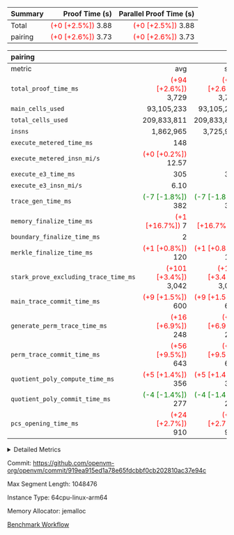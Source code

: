 | Summary | Proof Time (s) | Parallel Proof Time (s) |
|:---|---:|---:|
| Total | <span style='color: red'>(+0 [+2.5%])</span> 3.88 | <span style='color: red'>(+0 [+2.5%])</span> 3.88 |
| pairing | <span style='color: red'>(+0 [+2.6%])</span> 3.73 | <span style='color: red'>(+0 [+2.6%])</span> 3.73 |


| pairing |||||
|:---|---:|---:|---:|---:|
|metric|avg|sum|max|min|
| `total_proof_time_ms ` | <span style='color: red'>(+94 [+2.6%])</span> 3,729 | <span style='color: red'>(+94 [+2.6%])</span> 3,729 | <span style='color: red'>(+94 [+2.6%])</span> 3,729 | <span style='color: red'>(+94 [+2.6%])</span> 3,729 |
| `main_cells_used     ` |  93,105,233 |  93,105,233 |  93,105,233 |  93,105,233 |
| `total_cells_used    ` |  209,833,811 |  209,833,811 |  209,833,811 |  209,833,811 |
| `insns               ` |  1,862,965 |  3,725,930 |  1,862,965 |  1,862,965 |
| `execute_metered_time_ms` |  148 | -          | -          | -          |
| `execute_metered_insn_mi/s` | <span style='color: red'>(+0 [+0.2%])</span> 12.57 | -          | <span style='color: red'>(+0 [+0.2%])</span> 12.57 | <span style='color: red'>(+0 [+0.2%])</span> 12.57 |
| `execute_e3_time_ms  ` |  305 |  305 |  305 |  305 |
| `execute_e3_insn_mi/s` |  6.10 | -          |  6.10 |  6.10 |
| `trace_gen_time_ms   ` | <span style='color: green'>(-7 [-1.8%])</span> 382 | <span style='color: green'>(-7 [-1.8%])</span> 382 | <span style='color: green'>(-7 [-1.8%])</span> 382 | <span style='color: green'>(-7 [-1.8%])</span> 382 |
| `memory_finalize_time_ms` | <span style='color: red'>(+1 [+16.7%])</span> 7 | <span style='color: red'>(+1 [+16.7%])</span> 7 | <span style='color: red'>(+1 [+16.7%])</span> 7 | <span style='color: red'>(+1 [+16.7%])</span> 7 |
| `boundary_finalize_time_ms` |  2 |  2 |  2 |  2 |
| `merkle_finalize_time_ms` | <span style='color: red'>(+1 [+0.8%])</span> 120 | <span style='color: red'>(+1 [+0.8%])</span> 120 | <span style='color: red'>(+1 [+0.8%])</span> 120 | <span style='color: red'>(+1 [+0.8%])</span> 120 |
| `stark_prove_excluding_trace_time_ms` | <span style='color: red'>(+101 [+3.4%])</span> 3,042 | <span style='color: red'>(+101 [+3.4%])</span> 3,042 | <span style='color: red'>(+101 [+3.4%])</span> 3,042 | <span style='color: red'>(+101 [+3.4%])</span> 3,042 |
| `main_trace_commit_time_ms` | <span style='color: red'>(+9 [+1.5%])</span> 600 | <span style='color: red'>(+9 [+1.5%])</span> 600 | <span style='color: red'>(+9 [+1.5%])</span> 600 | <span style='color: red'>(+9 [+1.5%])</span> 600 |
| `generate_perm_trace_time_ms` | <span style='color: red'>(+16 [+6.9%])</span> 248 | <span style='color: red'>(+16 [+6.9%])</span> 248 | <span style='color: red'>(+16 [+6.9%])</span> 248 | <span style='color: red'>(+16 [+6.9%])</span> 248 |
| `perm_trace_commit_time_ms` | <span style='color: red'>(+56 [+9.5%])</span> 643 | <span style='color: red'>(+56 [+9.5%])</span> 643 | <span style='color: red'>(+56 [+9.5%])</span> 643 | <span style='color: red'>(+56 [+9.5%])</span> 643 |
| `quotient_poly_compute_time_ms` | <span style='color: red'>(+5 [+1.4%])</span> 356 | <span style='color: red'>(+5 [+1.4%])</span> 356 | <span style='color: red'>(+5 [+1.4%])</span> 356 | <span style='color: red'>(+5 [+1.4%])</span> 356 |
| `quotient_poly_commit_time_ms` | <span style='color: green'>(-4 [-1.4%])</span> 277 | <span style='color: green'>(-4 [-1.4%])</span> 277 | <span style='color: green'>(-4 [-1.4%])</span> 277 | <span style='color: green'>(-4 [-1.4%])</span> 277 |
| `pcs_opening_time_ms ` | <span style='color: red'>(+24 [+2.7%])</span> 910 | <span style='color: red'>(+24 [+2.7%])</span> 910 | <span style='color: red'>(+24 [+2.7%])</span> 910 | <span style='color: red'>(+24 [+2.7%])</span> 910 |



<details>
<summary>Detailed Metrics</summary>

|  | keygen_time_ms | commit_exe_time_ms | app proof_time_ms |
| --- | --- | --- |
|  | 1,047 | 10 | 5,319 | 

| group | prove_segment_time_ms | memory_to_vec_partition_time_ms | insns | fri.log_blowup | execute_metered_time_ms | execute_metered_insn_mi/s | compute_user_public_values_proof_time_ms |
| --- | --- | --- | --- | --- | --- | --- | --- |
| pairing | 5,098 | 24 | 1,862,965 | 1 | 148 | 12.57 | 58 | 

| group | air_name | quotient_deg | interactions | constraints |
| --- | --- | --- | --- | --- |
| pairing | AccessAdapterAir<16> | 2 | 5 | 12 | 
| pairing | AccessAdapterAir<2> | 2 | 5 | 12 | 
| pairing | AccessAdapterAir<32> | 2 | 5 | 12 | 
| pairing | AccessAdapterAir<4> | 2 | 5 | 12 | 
| pairing | AccessAdapterAir<8> | 2 | 5 | 12 | 
| pairing | BitwiseOperationLookupAir<8> | 2 | 2 | 4 | 
| pairing | KeccakVmAir | 2 | 321 | 4,513 | 
| pairing | MemoryMerkleAir<8> | 2 | 4 | 39 | 
| pairing | PersistentBoundaryAir<8> | 2 | 3 | 7 | 
| pairing | PhantomAir | 2 | 3 | 5 | 
| pairing | Poseidon2PeripheryAir<BabyBearParameters>, 1> | 2 | 1 | 286 | 
| pairing | ProgramAir | 1 | 1 | 4 | 
| pairing | RangeTupleCheckerAir<2> | 1 | 1 | 4 | 
| pairing | Rv32HintStoreAir | 2 | 18 | 28 | 
| pairing | VariableRangeCheckerAir | 1 | 1 | 4 | 
| pairing | VmAirWrapper<Rv32BaseAluAdapterAir, BaseAluCoreAir<4, 8> | 2 | 20 | 37 | 
| pairing | VmAirWrapper<Rv32BaseAluAdapterAir, LessThanCoreAir<4, 8> | 2 | 18 | 40 | 
| pairing | VmAirWrapper<Rv32BaseAluAdapterAir, ShiftCoreAir<4, 8> | 2 | 24 | 91 | 
| pairing | VmAirWrapper<Rv32BranchAdapterAir, BranchEqualCoreAir<4> | 2 | 11 | 20 | 
| pairing | VmAirWrapper<Rv32BranchAdapterAir, BranchLessThanCoreAir<4, 8> | 2 | 13 | 35 | 
| pairing | VmAirWrapper<Rv32CondRdWriteAdapterAir, Rv32JalLuiCoreAir> | 2 | 10 | 18 | 
| pairing | VmAirWrapper<Rv32IsEqualModAdapterAir<2, 1, 32, 32>, ModularIsEqualCoreAir<32, 4, 8> | 2 | 25 | 225 | 
| pairing | VmAirWrapper<Rv32JalrAdapterAir, Rv32JalrCoreAir> | 2 | 16 | 20 | 
| pairing | VmAirWrapper<Rv32LoadStoreAdapterAir, LoadSignExtendCoreAir<4, 8> | 2 | 18 | 33 | 
| pairing | VmAirWrapper<Rv32LoadStoreAdapterAir, LoadStoreCoreAir<4> | 2 | 17 | 40 | 
| pairing | VmAirWrapper<Rv32MultAdapterAir, DivRemCoreAir<4, 8> | 2 | 25 | 84 | 
| pairing | VmAirWrapper<Rv32MultAdapterAir, MulHCoreAir<4, 8> | 2 | 24 | 31 | 
| pairing | VmAirWrapper<Rv32MultAdapterAir, MultiplicationCoreAir<4, 8> | 2 | 19 | 19 | 
| pairing | VmAirWrapper<Rv32RdWriteAdapterAir, Rv32AuipcCoreAir> | 2 | 12 | 14 | 
| pairing | VmAirWrapper<Rv32VecHeapAdapterAir<1, 2, 2, 32, 32>, FieldExpressionCoreAir> | 2 | 415 | 480 | 
| pairing | VmAirWrapper<Rv32VecHeapAdapterAir<2, 1, 1, 32, 32>, FieldExpressionCoreAir> | 2 | 158 | 190 | 
| pairing | VmAirWrapper<Rv32VecHeapAdapterAir<2, 2, 2, 32, 32>, FieldExpressionCoreAir> | 2 | 428 | 457 | 
| pairing | VmConnectorAir | 2 | 5 | 11 | 

| group | air_name | segment | rows | prep_cols | perm_cols | main_cols | cells |
| --- | --- | --- | --- | --- | --- | --- | --- |
| pairing | AccessAdapterAir<16> | 0 | 262,144 |  | 16 | 25 | 10,747,904 | 
| pairing | AccessAdapterAir<32> | 0 | 131,072 |  | 16 | 41 | 7,471,104 | 
| pairing | AccessAdapterAir<8> | 0 | 524,288 |  | 16 | 17 | 17,301,504 | 
| pairing | BitwiseOperationLookupAir<8> | 0 | 65,536 | 3 | 8 | 2 | 655,360 | 
| pairing | MemoryMerkleAir<8> | 0 | 32,768 |  | 16 | 32 | 1,572,864 | 
| pairing | PersistentBoundaryAir<8> | 0 | 32,768 |  | 12 | 20 | 1,048,576 | 
| pairing | PhantomAir | 0 | 1 |  | 12 | 6 | 18 | 
| pairing | Poseidon2PeripheryAir<BabyBearParameters>, 1> | 0 | 32,768 |  | 8 | 300 | 10,092,544 | 
| pairing | ProgramAir | 0 | 32,768 |  | 8 | 10 | 589,824 | 
| pairing | RangeTupleCheckerAir<2> | 0 | 524,288 | 2 | 8 | 1 | 4,718,592 | 
| pairing | Rv32HintStoreAir | 0 | 256 |  | 44 | 32 | 19,456 | 
| pairing | VariableRangeCheckerAir | 0 | 262,144 | 2 | 8 | 1 | 2,359,296 | 
| pairing | VmAirWrapper<Rv32BaseAluAdapterAir, BaseAluCoreAir<4, 8> | 0 | 1,048,576 |  | 52 | 36 | 92,274,688 | 
| pairing | VmAirWrapper<Rv32BaseAluAdapterAir, LessThanCoreAir<4, 8> | 0 | 65,536 |  | 40 | 37 | 5,046,272 | 
| pairing | VmAirWrapper<Rv32BaseAluAdapterAir, ShiftCoreAir<4, 8> | 0 | 2,048 |  | 52 | 53 | 215,040 | 
| pairing | VmAirWrapper<Rv32BranchAdapterAir, BranchEqualCoreAir<4> | 0 | 262,144 |  | 28 | 26 | 14,155,776 | 
| pairing | VmAirWrapper<Rv32BranchAdapterAir, BranchLessThanCoreAir<4, 8> | 0 | 131,072 |  | 32 | 32 | 8,388,608 | 
| pairing | VmAirWrapper<Rv32CondRdWriteAdapterAir, Rv32JalLuiCoreAir> | 0 | 8,192 |  | 28 | 18 | 376,832 | 
| pairing | VmAirWrapper<Rv32IsEqualModAdapterAir<2, 1, 32, 32>, ModularIsEqualCoreAir<32, 4, 8> | 0 | 32 |  | 56 | 166 | 7,104 | 
| pairing | VmAirWrapper<Rv32JalrAdapterAir, Rv32JalrCoreAir> | 0 | 65,536 |  | 36 | 28 | 4,194,304 | 
| pairing | VmAirWrapper<Rv32LoadStoreAdapterAir, LoadStoreCoreAir<4> | 0 | 1,048,576 |  | 52 | 41 | 97,517,568 | 
| pairing | VmAirWrapper<Rv32MultAdapterAir, MulHCoreAir<4, 8> | 0 | 256 |  | 72 | 39 | 28,416 | 
| pairing | VmAirWrapper<Rv32MultAdapterAir, MultiplicationCoreAir<4, 8> | 0 | 512 |  | 52 | 31 | 42,496 | 
| pairing | VmAirWrapper<Rv32RdWriteAdapterAir, Rv32AuipcCoreAir> | 0 | 32,768 |  | 28 | 20 | 1,572,864 | 
| pairing | VmAirWrapper<Rv32VecHeapAdapterAir<2, 1, 1, 32, 32>, FieldExpressionCoreAir> | 0 | 1,024 |  | 320 | 263 | 596,992 | 
| pairing | VmAirWrapper<Rv32VecHeapAdapterAir<2, 2, 2, 32, 32>, FieldExpressionCoreAir> | 0 | 16,384 |  | 604 | 497 | 18,038,784 | 
| pairing | VmConnectorAir | 0 | 2 | 1 | 16 | 5 | 42 | 

| group | segment | trace_gen_time_ms | total_proof_time_ms | total_cells_used | total_cells | stark_prove_excluding_trace_time_ms | quotient_poly_compute_time_ms | quotient_poly_commit_time_ms | perm_trace_commit_time_ms | pcs_opening_time_ms | merkle_finalize_time_ms | memory_to_vec_partition_time_ms | memory_finalize_time_ms | main_trace_commit_time_ms | main_cells_used | insns | generate_perm_trace_time_ms | execute_e3_time_ms | execute_e3_insn_mi/s | boundary_finalize_time_ms |
| --- | --- | --- | --- | --- | --- | --- | --- | --- | --- | --- | --- | --- | --- | --- | --- | --- | --- | --- | --- | --- |
| pairing | 0 | 382 | 3,729 | 209,833,811 | 304,931,516 | 3,042 | 356 | 277 | 643 | 910 | 120 | 24 | 7 | 600 | 93,105,233 | 1,862,965 | 248 | 305 | 6.10 | 2 | 

| group | segment | trace_height_constraint | weighted_sum | threshold |
| --- | --- | --- | --- | --- |
| pairing | 0 | 0 | 5,382,342 | 2,013,265,921 | 
| pairing | 0 | 1 | 18,152,512 | 2,013,265,921 | 
| pairing | 0 | 2 | 2,691,171 | 2,013,265,921 | 
| pairing | 0 | 3 | 25,000,068 | 2,013,265,921 | 
| pairing | 0 | 4 | 131,072 | 2,013,265,921 | 
| pairing | 0 | 5 | 65,536 | 2,013,265,921 | 
| pairing | 0 | 6 | 6,016,192 | 2,013,265,921 | 
| pairing | 0 | 7 | 4,096 | 2,013,265,921 | 
| pairing | 0 | 8 | 58,426,029 | 2,013,265,921 | 

</details>


Commit: https://github.com/openvm-org/openvm/commit/919ea915ed1a78e65fdcbbf0cb202810ac37e94c

Max Segment Length: 1048476

Instance Type: 64cpu-linux-arm64

Memory Allocator: jemalloc

[Benchmark Workflow](https://github.com/openvm-org/openvm/actions/runs/16524559422)
